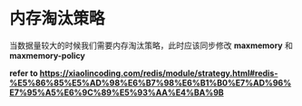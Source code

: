 # 内存淘汰策略

当数据量较大的时候我们需要内存淘汰策略，此时应该同步修改 **maxmemory** 和 **maxmemory-policy**

**refer to https://xiaolincoding.com/redis/module/strategy.html#redis-%E5%86%85%E5%AD%98%E6%B7%98%E6%B1%B0%E7%AD%96%E7%95%A5%E6%9C%89%E5%93%AA%E4%BA%9B** 